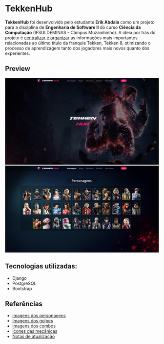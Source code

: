 # TekkenHub

**TekkenHub** foi desenvolvido pelo estudante **Erik Abdala** como um projeto para a disciplina de **Engenharia de Software II** do curso **Ciência da Computação** (IFSULDEMINAS - Câmpus Muzambinho). A ideia por trás do projeto é <ins>centralizar e organizar</ins> as informações mais importantes relacionadas ao último título da franquia Tekken, Tekken 8, otimizando o processo de aprendizagem tanto dos jogadores mais novos quanto dos experientes.

## Preview

![Preview da tela inicial](app\static\img\preview-inicial.png)
![Preview da tela "Personagens"](app\static\img\preview-personagens.png)

## Tecnologias utilizadas:

- Django
- PostgreSQL
- Bootstrap

## Referências

- [Imagens dos personagens](https://tekken.com/fighters)
- [Imagens dos golpes](https://tekken.guru/)
- [Imagens dos combos](https://drive.google.com/drive/folders/1OHQlHmHqsrNeVd4N-Tz53-Fduya6v4Gy)
- [Ícones das mecânicas](https://tekken.fandom.com/wiki/Category:Stage_Gimmicks)
- [Notas de atualização](https://www.bandainamcoent.com/news?game=tekken-8)